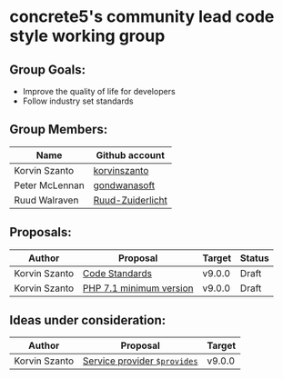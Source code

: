 # concrete5's community lead code style working group

## Group Goals:
* Improve the quality of life for developers
* Follow industry set standards

## Group Members:

| Name | Github account |
| ---- | -------------- |
| Korvin Szanto | [korvinszanto][ks-github] |
| Peter McLennan | [gondwanasoft][pm-github] |
| Ruud Walraven | [Ruud-Zuiderlicht][rw-github] |


## Proposals:

| Author | Proposal | Target | Status |
| ------ | -------- | ------ | ------ |
| Korvin Szanto | [Code Standards][proposal-code-standards] | v9.0.0 | Draft |
| Korvin Szanto | [PHP 7.1 minimum version][proposal-php71] | v9.0.0 | Draft |


## Ideas under consideration:

| Author | Proposal | Target |
| ------ | -------- | ------ |
| Korvin Szanto | [Service provider `$provides`][idea-1] | v9.0.0 |

[ks-github]: https://github.com/korvinszanto
[pm-github]: https://github.com/gondwanasoft
[rw-github]: https://github.com/Ruud-Zuiderlicht
[proposal-code-standards]: /drafts/code_standards/proposal.md
[proposal-php71]: /drafts/php71_minimum_version/proposal.md

[idea-1]: /issues/3
